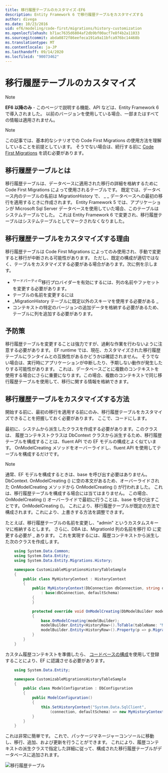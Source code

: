 ```yaml
---
title: 移行履歴テーブルのカスタマイズ-EF6
description: Entity Framework 6 で移行履歴テーブルをカスタマイズする
author: divega
ms.date: 10/23/2016
uid: ef6/modeling/code-first/migrations/history-customization
ms.openlocfilehash: b71ac7635d6804af2db9bf00acf7e8f4b2a11033
ms.sourcegitcommit: abda0872f86eefeca191a9a11bfca976bc14468b
ms.translationtype: MT
ms.contentlocale: ja-JP
ms.lasthandoff: 09/14/2020
ms.locfileid: "90073462"
---
```

# <a name="customizing-the-migrations-history-table"></a>移行履歴テーブルのカスタマイズ
> [!NOTE]
> **EF6 以降のみ** - このページで説明する機能、API などは、Entity Framework 6 で導入されました。 以前のバージョンを使用している場合、一部またはすべての情報は適用されません。

> [!NOTE]
> この記事では、基本的なシナリオでの Code First Migrations の使用方法を理解していることを前提としています。 そうでない場合は、続行する前に [Code First Migrations](xref:ef6/modeling/code-first/migrations/index) を読む必要があります。

## <a name="what-is-migrations-history-table"></a>移行履歴テーブルとは

移行履歴テーブルは、データベースに適用された移行の詳細を格納するために Code First Migrations によって使用されるテーブルです。 既定では、データベース内のテーブルの名前は MigrationHistory で、 \_ \_ データベースへの最初の移行を適用するときに作成されます。 Entity Framework 5 では、アプリケーションが Microsoft Sql Server データベースを使用していた場合、このテーブルはシステムテーブルでした。 これは Entity Framework 6 で変更され、移行履歴テーブルはシステムテーブルとしてマークされなくなりました。

## <a name="why-customize-migrations-history-table"></a>移行履歴テーブルをカスタマイズする理由

移行履歴テーブルは Code First Migrations によってのみ使用され、手動で変更すると移行が中断される可能性があります。 ただし、既定の構成が適切ではなく、テーブルをカスタマイズする必要がある場合があります。次に例を示します。

-   <sup>サードパーティの</sup>移行プロバイダーを有効にするには、列の名前やファセットを変更する必要があります。
-   テーブルの名前を変更するには
-   \_MigrationHistory テーブルに既定以外のスキーマを使用する必要がある \_
-   コンテキストの特定のバージョンの追加データを格納する必要があるため、テーブルに列を追加する必要があります。

## <a name="words-of-precaution"></a>予防策

移行履歴テーブルを変更することは強力ですが、過剰な作業を行わないように注意する必要があります。 EF runtime では、現在、カスタマイズされた移行履歴テーブルにランタイムとの互換性があるかどうかは確認されません。 そうでない場合は、実行時にアプリケーションが中断したり、予期しない動作が発生したりする可能性があります。 これは、データベースごとに複数のコンテキストを使用する場合にさらに重要になります。この場合、複数のコンテキストで同じ移行履歴テーブルを使用して、移行に関する情報を格納できます。

## <a name="how-to-customize-migrations-history-table"></a>移行履歴テーブルをカスタマイズする方法

開始する前に、最初の移行を適用する前にのみ、移行履歴テーブルをカスタマイズできることを把握しておく必要があります。 ここで、コードにします。

最初に、システムから派生したクラスを作成する必要があります。このクラスは、 履歴コンテキストクラスは DbContext クラスから派生するため、移行履歴テーブルを構成することは、fluent API での EF モデルの構成とよく似ています。 OnModelCreating メソッドをオーバーライドし、fluent API を使用してテーブルを構成するだけです。

>[!NOTE]
> 通常、EF モデルを構成するときは、base を呼び出す必要はありません。DbContext. OnModelCreating () に空の本文があるため、オーバーライドされた OnModelCreating メソッドから OnModelCreating () が行われました。 これは、移行履歴テーブルを構成する場合には当てはまりません。 この場合、OnModelCreating () オーバーライドで最初に行うことは、base を呼び出すことです。OnModelCreating ()。 これにより、移行履歴テーブルが既定の方法で構成されます。これにより、上書きする方法を調整できます。

たとえば、移行履歴テーブルの名前を変更し、"admin" というカスタムスキーマに格納するとします。 さらに、DBA は、MigrationId 列の名前を移行 ID に変更する必要が \_ あります。 これを実現するには、履歴コンテキストから派生した次のクラスを作成します。

``` csharp
    using System.Data.Common;
    using System.Data.Entity;
    using System.Data.Entity.Migrations.History;

    namespace CustomizableMigrationsHistoryTableSample
    {
        public class MyHistoryContext : HistoryContext
        {
            public MyHistoryContext(DbConnection dbConnection, string defaultSchema)
                : base(dbConnection, defaultSchema)
            {
            }

            protected override void OnModelCreating(DbModelBuilder modelBuilder)
            {
                base.OnModelCreating(modelBuilder);
                modelBuilder.Entity<HistoryRow>().ToTable(tableName: "MigrationHistory", schemaName: "admin");
                modelBuilder.Entity<HistoryRow>().Property(p => p.MigrationId).HasColumnName("Migration_ID");
            }
        }
    }
```

カスタム履歴コンテキストを準備したら、 [コードベースの構成](https://msdn.com/data/jj680699)を使用して登録することにより、EF に認識させる必要があります。

``` csharp
    using System.Data.Entity;

    namespace CustomizableMigrationsHistoryTableSample
    {
        public class ModelConfiguration : DbConfiguration
        {
            public ModelConfiguration()
            {
                this.SetHistoryContext("System.Data.SqlClient",
                    (connection, defaultSchema) => new MyHistoryContext(connection, defaultSchema));
            }
        }
    }
```

これは非常に簡単です。 これで、パッケージマネージャーコンソールに移動し、移行、追加、および更新を行うことができます。 これにより、履歴コンテキストの派生クラスで指定した詳細に従って、構成された移行履歴テーブルがデータベースに追加されます。

![移行履歴テーブル](~/ef6/media/database.png)
